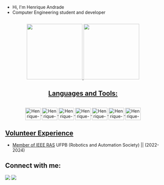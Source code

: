 -  Hi, I'm Henrique Andrade
-  Computer Engineering student and developer

  ##

<div align="center">
  <a href="https://github.com/Henrique-Andrade-Franca">
  <img height="180em" src="https://github-readme-stats.vercel.app/api?username=Henrique-Andrade-Franca&show_icons=true&theme=github_dark&include_all_commits=true&count_private=true"/>
  <img height="180em" src="https://github-readme-stats.vercel.app/api/top-langs/?username=Henrique-Andrade-Franca&layout=compact&langs_count=7&theme=github_dark"/>

<div align="center">
  
## Languages and Tools:
<div align="center">
<div style="display: inline_block"><br>
  <img align="center" alt="Henrique-C" height="40" width="50" src="https://cdn.jsdelivr.net/gh/devicons/devicon@latest/icons/c/c-line.svg" />
  <img align="center" alt="Henrique-Cplusplus" height="40" width="50" src="https://cdn.jsdelivr.net/gh/devicons/devicon@latest/icons/cplusplus/cplusplus-plain.svg" />
  <img align="center" alt="Henrique-Python" height="40" width="50" src="https://cdn.jsdelivr.net/gh/devicons/devicon@latest/icons/python/python-plain.svg" />
  <img align="center" alt="Henrique-Arduino" height="40" width="50" src="https://cdn.jsdelivr.net/gh/devicons/devicon@latest/icons/arduino/arduino-original.svg" />
  <img align="center" alt="Henrique-Git" height="40" width="50" src="https://cdn.jsdelivr.net/gh/devicons/devicon@latest/icons/git/git-original.svg" />
  <img align="center" alt="Henrique-MySQL" height="40" width="50" src="https://cdn.jsdelivr.net/gh/devicons/devicon@latest/icons/mysql/mysql-original.svg" />
  <img align="center" alt="Henrique-VSCode" height="40" width="50" src="https://cdn.jsdelivr.net/gh/devicons/devicon@latest/icons/vscode/vscode-original.svg" />
  
<div align="left">

## Volunteer Experience
- Member of IEEE [RAS][RAS] UFPB (Robotics and Automation Society) || (2022-2024)

## Connect with me:
<div> 
  <a href = "mailto:henriqu3andradefranca@gmail.com"><img src="https://img.shields.io/badge/-Gmail-A52A2A?style=for-the-badge&logo=gmail&logoColor=white" target="_blank"></a>
  <a href="https://discord.gg/SJPxSmaT" target="_blank"><img src="https://img.shields.io/badge/Discord-7289DA?style=for-the-badge&logo=discord&logoColor=white" target="_blank"></a>
</div>

[RAS]: https://github.com/RAS-UFPB
